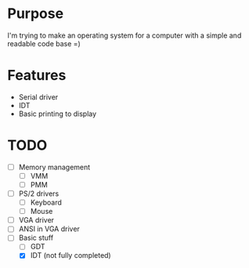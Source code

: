 # Purpose
I'm trying to make an operating system for a computer with a simple and readable code base =)

# Features
- Serial driver
- IDT
- Basic printing to display

# TODO
- [ ] Memory management
    - [ ] VMM
    - [ ] PMM
- [ ] PS/2 drivers
    - [ ] Keyboard
    - [ ] Mouse
- [ ] VGA driver
- [ ] ANSI in VGA driver
- [ ] Basic stuff
    - [ ] GDT
    - [X] IDT (not fully completed)
